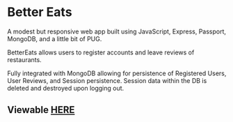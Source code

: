 # Better Eats #
A modest but responsive web app built using JavaScript, Express, Passport, MongoDB, and a little bit of PUG.

BetterEats allows users to register accounts and leave reviews of restaurants.

Fully integrated with MongoDB allowing for persistence of Registered Users, User Reviews, and Session persistence.
Session data within the DB is deleted and destroyed upon logging out.

## Viewable [HERE](https://better-eats-js.vercel.app/)

